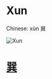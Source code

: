 # Xun

Chinese: xùn 巽

![Xun](https://88o.io/wp-content/uploads/2018/09/57-e5b7bdxun.jpg)

# [巽](./e5b7bdxun_cn.md)
